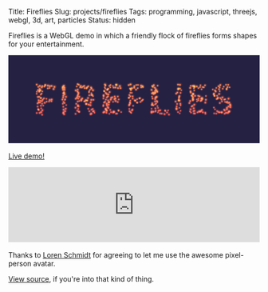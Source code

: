 Title: Fireflies
Slug: projects/fireflies
Tags: programming, javascript, threejs, webgl, 3d, art, particles
Status: hidden

Fireflies is a WebGL demo in which a friendly flock of fireflies forms shapes
for your entertainment.

![fireflies title screen](/static/images/projects/fireflies/title.jpg)

<p class="text-center"><a class="btn btn-default btn-lg" href="/static/projects/fireflies">Live demo!</a></p>

<iframe id="vimeo-player" src="https://player.vimeo.com/video/202827845" width="100%" frameborder="0" webkitallowfullscreen mozallowfullscreen allowfullscreen></iframe>

Thanks to [Loren Schmidt][loren] for agreeing to let me use the awesome
pixel-person avatar.

[View source][source], if you're into that kind of thing.

<script>
var iframe = $('iframe#vimeo-player');

function handle_vid_click() {
    iframe.attr('src', $(this).find('[data-vid-src]').attr('data-vid-src') + '?autoplay=1');
}

function init_vimeo_picker() {
    // get every img with data-vid-src
    // get ref to iframe
    // create onclick for each img which sets iframe's src to data-vid-src
    var vidlinks = $('.vimeo-thumbnail');
    vidlinks.on('click', handle_vid_click);
}

init_vimeo_picker();

function set_vimeo_iframe_height() {
    iframe.attr('height', iframe.width() / (1280/720) );
}

document.addEventListener('DOMContentLoaded', set_vimeo_iframe_height);
window.addEventListener('resize', set_vimeo_iframe_height);
</script>

[demo]: /static/projects/fireflies
[source]: https://github.com/mwcz/fireflies/
[threejs]: http://threejs.org
[loren]: https://twitter.com/lorenschmidt
